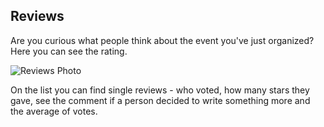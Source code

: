 ## Reviews

Are you curious what people think about the event you've just organized? Here you can see the rating.

![Reviews Photo](/images/reviews1.svg)

On the list you can find single reviews - who voted, how many stars they gave, see the comment if a person decided to write something more and the average of votes.
